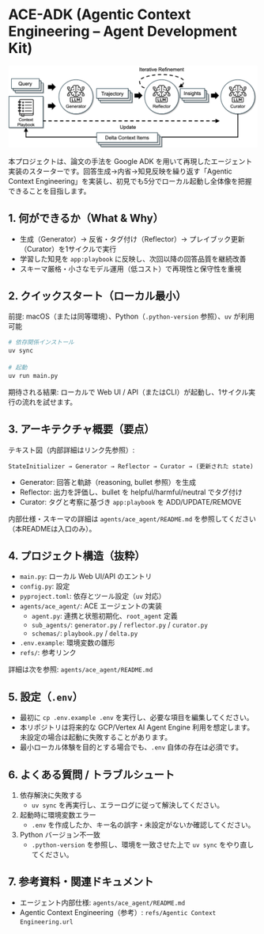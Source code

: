 # ACE-ADK (Agentic Context Engineering – Agent Development Kit)

![ACE Framework](./docs/images/ACE_framework.png)

本プロジェクトは、論文の手法を Google ADK を用いて再現したエージェント実装のスターターです。回答生成→内省→知見反映を繰り返す「Agentic Context Engineering」を実装し、初見でも5分でローカル起動し全体像を把握できることを目指します。

## 1. 何ができるか（What & Why）

- 生成（Generator）→ 反省・タグ付け（Reflector）→ プレイブック更新（Curator）を1サイクルで実行
- 学習した知見を `app:playbook` に反映し、次回以降の回答品質を継続改善
- スキーマ厳格・小さなモデル運用（低コスト）で再現性と保守性を重視

## 2. クイックスタート（ローカル最小）

前提: macOS（または同等環境）、Python（`.python-version` 参照）、`uv` が利用可能

```bash
# 依存関係インストール
uv sync

# 起動
uv run main.py
```

期待される結果: ローカルで Web UI / API（またはCLI）が起動し、1サイクル実行の流れを試せます。

## 3. アーキテクチャ概要（要点）

テキスト図（内部詳細はリンク先参照）:

```text
StateInitializer → Generator → Reflector → Curator → (更新された state)
```

- Generator: 回答と軌跡（reasoning, bullet 参照）を生成
- Reflector: 出力を評価し、bullet を helpful/harmful/neutral でタグ付け
- Curator: タグと考察に基づき `app:playbook` を ADD/UPDATE/REMOVE

内部仕様・スキーマの詳細は `agents/ace_agent/README.md` を参照してください（本READMEは入口のみ）。

## 4. プロジェクト構造（抜粋）

- `main.py`: ローカル Web UI/API のエントリ
- `config.py`: 設定
- `pyproject.toml`: 依存とツール設定（`uv` 対応）
- `agents/ace_agent/`: ACE エージェントの実装
  - `agent.py`: 連携と状態初期化、`root_agent` 定義
  - `sub_agents/`: `generator.py` / `reflector.py` / `curator.py`
  - `schemas/`: `playbook.py` / `delta.py`
- `.env.example`: 環境変数の雛形
- `refs/`: 参考リンク

詳細は次を参照: `agents/ace_agent/README.md`

## 5. 設定（`.env`）

- 最初に `cp .env.example .env` を実行し、必要な項目を編集してください。
- 本リポジトリは将来的な GCP/Vertex AI Agent Engine 利用を想定します。未設定の場合は起動に失敗することがあります。
- 最小ローカル体験を目的とする場合でも、`.env` 自体の存在は必須です。

## 6. よくある質問 / トラブルシュート

1) 依存解決に失敗する
   - `uv sync` を再実行し、エラーログに従って解決してください。
2) 起動時に環境変数エラー
   - `.env` を作成したか、キー名の誤字・未設定がないか確認してください。
3) Python バージョン不一致
   - `.python-version` を参照し、環境を一致させた上で `uv sync` をやり直してください。

## 7. 参考資料・関連ドキュメント

- エージェント内部仕様: `agents/ace_agent/README.md`
- Agentic Context Engineering（参考）: `refs/Agentic Context Engineering.url`
